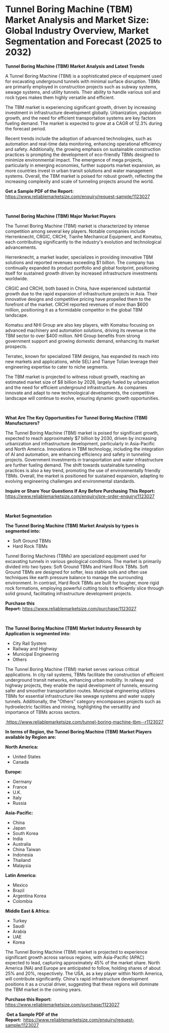 <p><h1>Tunnel Boring Machine (TBM) Market Analysis and Market Size: Global Industry Overview, Market Segmentation and Forecast (2025 to 2032)</h1></p><p><strong>Tunnel Boring Machine (TBM) Market Analysis and Latest Trends</strong></p>
<p><p>A Tunnel Boring Machine (TBM) is a sophisticated piece of equipment used for excavating underground tunnels with minimal surface disruption. TBMs are primarily employed in construction projects such as subway systems, sewage systems, and utility tunnels. Their ability to handle various soil and rock types makes them highly versatile and efficient.</p><p>The TBM market is experiencing significant growth, driven by increasing investment in infrastructure development globally. Urbanization, population growth, and the need for efficient transportation systems are key factors fueling demand. The market is expected to grow at a CAGR of 12.3% during the forecast period. </p><p>Recent trends include the adoption of advanced technologies, such as automation and real-time data monitoring, enhancing operational efficiency and safety. Additionally, the growing emphasis on sustainable construction practices is prompting the development of eco-friendly TBMs designed to minimize environmental impact. The emergence of mega projects, particularly in emerging economies, further supports market expansion, as more countries invest in urban transit solutions and water management systems. Overall, the TBM market is poised for robust growth, reflecting the increasing complexity and scale of tunneling projects around the world.</p></p>
<p><strong>Get a Sample PDF of the Report:&nbsp;</strong> <a href="https://www.reliablemarketsize.com/enquiry/request-sample/1123027?utm_campaign=2804&utm_medium=2&utm_source=Github&utm_content=ia&utm_term=12042025&utm_id=tunnel-boring-machine-tbm">https://www.reliablemarketsize.com/enquiry/request-sample/1123027</a></p>
<p>&nbsp;</p>
<p><strong>Tunnel Boring Machine (TBM) Major Market Players</strong></p>
<p><p>The Tunnel Boring Machine (TBM) market is characterized by intense competition among several key players. Notable companies include Herrenknecht, CRGIC, CRCHI, Tianhe Mechanical Equipment, and Komatsu, each contributing significantly to the industry's evolution and technological advancements.</p><p>Herrenknecht, a market leader, specializes in providing innovative TBM solutions and reported revenues exceeding $1 billion. The company has continually expanded its product portfolio and global footprint, positioning itself for sustained growth driven by increased infrastructure investments worldwide.</p><p>CRGIC and CRCHI, both based in China, have experienced substantial growth due to the rapid expansion of infrastructure projects in Asia. Their innovative designs and competitive pricing have propelled them to the forefront of the market. CRCHI reported revenues of more than $600 million, positioning it as a formidable competitor in the global TBM landscape.</p><p>Komatsu and NHI Group are also key players, with Komatsu focusing on advanced machinery and automation solutions, driving its revenue in the TBM sector to over $400 million. NHI Group benefits from strong government support and growing domestic demand, enhancing its market prospects.</p><p>Terratec, known for specialized TBM designs, has expanded its reach into new markets and applications, while SELI and Tianye Tolian leverage their engineering expertise to cater to niche segments.</p><p>The TBM market is projected to witness robust growth, reaching an estimated market size of $8 billion by 2028, largely fueled by urbanization and the need for efficient underground infrastructure. As companies innovate and adapt to new technological developments, the competitive landscape will continue to evolve, ensuring dynamic growth opportunities.</p></p>
<p>&nbsp;</p>
<p><strong>What Are The Key Opportunities For Tunnel Boring Machine (TBM) Manufacturers?</strong></p>
<p><p>The Tunnel Boring Machine (TBM) market is poised for significant growth, expected to reach approximately $7 billion by 2030, driven by increasing urbanization and infrastructure development, particularly in Asia-Pacific and North America. Innovations in TBM technology, including the integration of AI and automation, are enhancing efficiency and safety in tunneling projects. Government investments in transportation and water infrastructure are further fueling demand. The shift towards sustainable tunneling practices is also a key trend, promoting the use of environmentally friendly TBMs. Overall, the market is positioned for sustained expansion, adapting to evolving engineering challenges and environmental standards.</p></p>
<p><strong>Inquire or Share Your Questions If Any Before Purchasing This Report:</strong> <a href="https://www.reliablemarketsize.com/enquiry/pre-order-enquiry/1123027?utm_campaign=2804&utm_medium=2&utm_source=Github&utm_content=ia&utm_term=12042025&utm_id=tunnel-boring-machine-tbm">https://www.reliablemarketsize.com/enquiry/pre-order-enquiry/1123027</a></p>
<p>&nbsp;</p>
<p><strong>Market Segmentation</strong></p>
<p><strong>The Tunnel Boring Machine (TBM) Market Analysis by types is segmented into:</strong></p>
<p><ul><li>Soft Ground TBMs</li><li>Hard Rock TBMs</li></ul></p>
<p><p>Tunnel Boring Machines (TBMs) are specialized equipment used for excavating tunnels in various geological conditions. The market is primarily divided into two types: Soft Ground TBMs and Hard Rock TBMs. Soft Ground TBMs are designed for softer, less stable soils and often use techniques like earth pressure balance to manage the surrounding environment. In contrast, Hard Rock TBMs are built for tougher, more rigid rock formations, employing powerful cutting tools to efficiently slice through solid ground, facilitating infrastructure development projects.</p></p>
<p><strong>Purchase this Report:&nbsp;</strong><a href="https://www.reliablemarketsize.com/purchase/1123027?utm_campaign=2804&utm_medium=2&utm_source=Github&utm_content=ia&utm_term=12042025&utm_id=tunnel-boring-machine-tbm">https://www.reliablemarketsize.com/purchase/1123027</a></p>
<p>&nbsp;</p>
<p><strong>The Tunnel Boring Machine (TBM) Market Industry Research by Application is segmented into:</strong></p>
<p><ul><li>City Rail System</li><li>Railway and Highway</li><li>Municipal Engineering</li><li>Others</li></ul></p>
<p><p>The Tunnel Boring Machine (TBM) market serves various critical applications. In city rail systems, TBMs facilitate the construction of efficient underground transit networks, enhancing urban mobility. In railway and highway projects, they enable the rapid development of tunnels, ensuring safer and smoother transportation routes. Municipal engineering utilizes TBMs for essential infrastructure like sewage systems and water supply tunnels. Additionally, the "Others" category encompasses projects such as hydroelectric facilities and mining, highlighting the versatility and importance of TBMs across sectors.</p></p>
<p><a href="https://www.reliablemarketsize.com/tunnel-boring-machine-tbm--r1123027?utm_campaign=2804&utm_medium=2&utm_source=Github&utm_content=ia&utm_term=12042025&utm_id=tunnel-boring-machine-tbm">&nbsp;https://www.reliablemarketsize.com/tunnel-boring-machine-tbm--r1123027</a></p>
<p><strong>In terms of Region, the Tunnel Boring Machine (TBM) Market Players available by Region are:</strong></p>
<p>
    <p> <strong> North America: </strong>
        <ul>
            <li>United States</li>
            <li>Canada</li>
        </ul>
        </p> 
    <p> <strong> Europe: </strong>
        <ul>
            <li>Germany</li>
            <li>France</li>
            <li>U.K.</li>
            <li>Italy</li>
            <li>Russia</li>
        </ul>
        </p> 
    <p> <strong> Asia-Pacific: </strong>
        <ul>
            <li>China</li>
            <li>Japan</li>
            <li>South Korea</li>
            <li>India</li>
            <li>Australia</li>
            <li>China Taiwan</li>
            <li>Indonesia</li>
            <li>Thailand</li>
            <li>Malaysia</li>
        </ul>
        </p> 
    <p> <strong> Latin America: </strong>
        <ul>
            <li>Mexico</li>
            <li>Brazil</li>
            <li>Argentina Korea</li>
            <li>Colombia</li>
        </ul>
        </p> 
    <p> <strong> Middle East & Africa: </strong>
        <ul>
            <li>Turkey</li>
            <li>Saudi</li>
            <li>Arabia</li>
            <li>UAE</li>
            <li>Korea</li>
        </ul>
    </p>
    </p>
<p><p>The Tunnel Boring Machine (TBM) market is projected to experience significant growth across various regions, with Asia-Pacific (APAC) expected to lead, capturing approximately 45% of the market share. North America (NA) and Europe are anticipated to follow, holding shares of about 25% and 20%, respectively. The USA, as a key player within North America, will contribute significantly. China's rapid infrastructure development positions it as a crucial driver, suggesting that these regions will dominate the TBM market in the coming years.</p></p>
<p><strong>Purchase this Report: </strong><a href="https://www.reliablemarketsize.com/purchase/1123027?utm_campaign=2804&utm_medium=2&utm_source=Github&utm_content=ia&utm_term=12042025&utm_id=tunnel-boring-machine-tbm">https://www.reliablemarketsize.com/purchase/1123027</a></p>
<p>&nbsp;<strong>Get a Sample PDF of the Report:&nbsp;&nbsp;</strong><a href="https://www.reliablemarketsize.com/enquiry/request-sample/1123027?utm_campaign=2804&utm_medium=2&utm_source=Github&utm_content=ia&utm_term=12042025&utm_id=tunnel-boring-machine-tbm">https://www.reliablemarketsize.com/enquiry/request-sample/1123027</a></p>
<p><strong></strong></p>
<p><p></p><p></p><p></p></p>